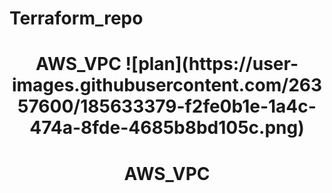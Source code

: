 # Terraform_repo

<h1 align="center">AWS_VPC
![plan](https://user-images.githubusercontent.com/26357600/185633379-f2fe0b1e-1a4c-474a-8fde-4685b8bd105c.png)</h1>

<h1 align="center">AWS_VPC</h1>


